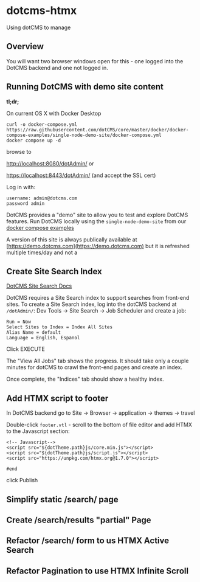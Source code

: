 # dotcms-htmx
Using dotCMS to manage 

## Overview

You will want two browser windows open for this - one logged into the DotCMS backend and one not logged in.

## Running DotCMS with demo site content

**tl;dr;**

On current OS X with Docker Desktop
```
curl -o docker-compose.yml https://raw.githubusercontent.com/dotCMS/core/master/docker/docker-compose-examples/single-node-demo-site/docker-compose.yml
docker compose up -d 
```
browse to 

[http://localhost:8080/dotAdmin/](http://localhost:8080/dotAdmin/) or 

[https://localhost:8443/dotAdmin/](https://localhost:8443/dotAdmin) (and accept the SSL cert)

Log in with:
```
username: admin@dotcms.com
password admin
```

DotCMS provides a "demo" site to allow you to test and explore DotCMS features. Run DotCMS locally using the `single-node-demo-site` from our [docker compose examples](https://github.com/dotCMS/core/tree/master/docker/docker-compose-examples)

 A version of this site is always publically available at [https://demo.dotcms.com](https://demo.dotcms.com) but it is refreshed multiple times/day and not a 

## Create Site Search Index
[DotCMS Site Search Docs](https://dotcms.com/docs/latest/site-search)

DotCMS requires a Site Search index to support searches from front-end sites. To create a Site Search index, log into the dotCMS backend at `/dotAdmin/`:
Dev Tools -> Site Search -> Job Scheduler and create a job:
```
Run = Now
Select Sites to Index = Index All Sites
Alias Name = default
Language = English, Espanol
```
Click EXECUTE 

The "View All Jobs" tab shows the progress. It should take only a couple minutes for dotCMS to crawl the front-end pages and create an index.

Once complete, the "Indices" tab should show a healthy index.

## Add HTMX script to footer

In DotCMS backend go to
Site -> Browser -> application -> themes -> travel

Double-click `footer.vtl` - scroll to the bottom of file editor and add HTMX to the Javascript section:
```
<!-- Javascript-->
<script src="${dotTheme.path}js/core.min.js"></script>
<script src="${dotTheme.path}js/script.js"></script>
<script src="https://unpkg.com/htmx.org@1.7.0"></script>

#end
```
click Publish

## Simplify static /search/ page

## Create /search/results "partial" Page

## Refactor /search/ form to us HTMX Active Search

## Refactor Pagination to use HTMX Infinite Scroll